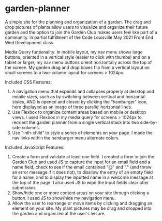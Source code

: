 # garden-planner
A simple site for the planning and organization of a garden. The drag and drop pictures of plants allow users to visualize and organize their future garden and the option to join the Garden Club makes users feel like part of a community. In partial fulfillment of the Code Louisville May 2021 Front End Wed Development class.

Media Query funtionality:
In mobile layout, my nav menu shows large buttons, oriented in a vertical style (easier to click with thumbs) and on a tablet or larger, my nav menu buttons orient horizontally across the top of the screen. My garden drag and drop boxes flip from a vertical layout on small screens to a two-column layout for screens > 1024px.

Included CSS Features: 
1) A navigation menu that expands and collapses properly at desktop and mobile sizes, such as by switching between vertical and horizontal styles, AND is opened and closed by clicking the “hamburger” icon, here displayed as an image of three parallel horizontal lines.
2) Use Flexbox to organize content areas based on mobile or desktop views. I used Flexbox in my media query for screens > 1024px to reorient the garden planner from a single vertical stack into two side-by-side columns.
3) Use “:nth-child” to style a series of elements on your page. I made the nav links within the hamburger menu alternate colors.

Included JavaScript Features:
1) Create a form and validate at least one field. I created a form to join the Garden Club and used JS to capture the input for an email field and a name field, check to see if the email contained "@" and "." (and throw an error message if it does not), to disallow the entry of an empty field for a name, and to display the inputted name in a welcome message at the top of the page. I also used JS to wipe the input fields clear after submission.
2) Show/hide one or more content areas on your site through clicking a button. I used JS to show/hide my navigation menu.
3) Allow the user to rearrange or move items by clicking and dragging an element on your site. My plant pictures may be drag and dropped into the garden and organized at the user's leisure.